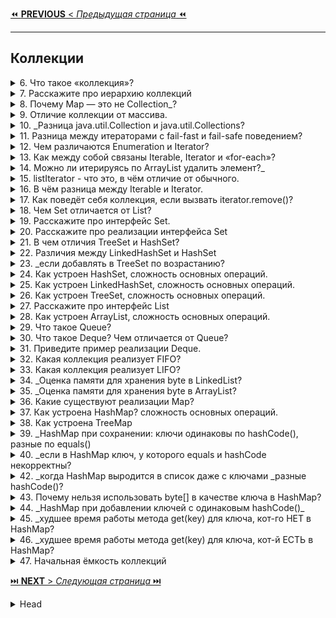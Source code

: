[⏪ **PREVIOUS** < _Предыдущая страница_ ⏪](/ITM/ITM02_Core2/1_Core2.md)

---
## Коллекции



<details>
        <summary>6. Что такое «коллекция»?</summary>

## Что такое «коллекция»?   

**Коллекция** —  это объект _(динамические структуры данных)_, который хранит набор элементов одного типа.   
✔ Позволяют хранить большое количество элементов.   
✔ Имеют гибкий размер (можно добавлять и удалять элементы).   
✔ Реализуют разные структуры данных (списки, множества, очереди).   

> Поддерживают **три** основные операции:
> * **Добавление** элементов в коллекцию.
> * **Удаление** элементов.
> * **Изменение** элементов.   

Коллекции обеспечивают эффективный доступ к данным, 
а также могут поддерживать различные принципы хранения 
и упорядочивания элементов.

```text
***** из методички *****
"Коллекция – это объект, который содержит 
набор объектов одного типа. 

Каждый из этих объектов в коллекции 
называется элементом. 

Коллекции - это хранилища или контейнеры, 
поддерживающие различные способы накопления 
и упорядочения объектов с целью обеспечения 
возможностей эффективного доступа к ним. 

Они представляют собой реализацию абстрактных 
структур данных, поддерживающих 

три основные операции:
добавление нового элемента в коллекцию;
удаление элемента из коллекции;
изменение элемента в коллекции.

Какие есть типы коллекций? Как они характеризуются?
- Set - неупорядоченное множество 
    уникальных (по equals) объектов. 
    Set откажется добавлять объект, 
    если такой объект в нем уже есть.
- List - упорядоченный список объектов 
    (в том числе одинаковых).
- Queue - очередь ждущих обработки объектов. 
    По запросу выдает один самый приоритетный объект. 
    Бывает очередь FIFO, бывает Priority.
- Map - множество объектов-пар вида ключ --> значение.
```
---
</details>



<details>
        <summary>7. Расскажите про иерархию коллекций</summary>

## Расскажите про иерархию коллекций

![Иерархия коллекций](/ITM/ITM02_Core2/imgs/2025-02-28_12-59-58.png)

🔹 **Какие есть типы коллекций?**
1. `Set` (**множество**)
> * Хранит **только уникальные элементы** (сравнение по `equals`).
> * Не гарантирует порядок (кроме `LinkedHashSet`, который сохраняет порядок добавления).
> 
2. `List` (**список**)
> * Хранит элементы **в упорядоченном виде** (_индексация поддерживается_).
> * Разрешает **дубликаты**.
> 
3. `Queue` (**очередь**)
> * Работает по принципу **FIFO** (_первым пришел – первым вышел_) или **по приоритету**.
> * Применяется для управления **потоками данных и обработки задач**.
> 
4. `Deque` (_Double-ended Queue_) — **двусторонняя очередь**. Появилась в Java 6
> * добавлять и удалять элементы  можно с обоих концов.
> * `ArrayDeque` — быстрая, но **не потокобезопасная**
> * `LinkedList` — медленнее, но поддерживает `null`
> 
5. `Set ` (**Множество, _только уникальные элементы_**)
> * `HashSet` (_Java 2_) — быстрая, **не гарантирует порядок**.
> * `LinkedHashSet` (_Java 4_) — сохраняет **порядок** добавления.
> * `TreeSet` (_Java 2_) — **отсортированное** множество (_реализует `SortedSet`_).
> > **Основные методы**:
> > * `add(e)`, `remove(o)`, `contains(o)`, `size()`, `isEmpty()`, `clear()` — основные операции.
> > * `iterator()`, `toArray()` — обход.
> > * `addAll(c)` — объединение.
> 
6. `SortedSet` (**интерфейс, расширяющий Set**) элементы хранятся в **отсортированном** порядке.
> * `TreeSet` — основан на `TreeMap`, сортирует по `Comparable` или _Comparator_
> > Основные методы:
> > * `first()`, `last()` — первый и последний элемент.
> > * `headSet(e)`, `tailSet(e)`, `subSet(e1, e2)` — подмножества. 
>
7. `NavigableSet ` (**расширение `SortedSet`**) добавляет навигацию.
> > Основные методы:
> > * `lower(e)`, `floor(e)`, `ceiling(e)`, `higher(e)` — поиск ближайших элементов.
> > * `pollFirst()`, `pollLast()` — удаление крайних элементов.
> > * `descendingSet()`, `descendingIterator()` — обратный порядок.

8. `Map` (**отображение**)
> * Хранит пары **ключ → значение**.
> * Ключи уникальны, а значения могут повторяться.
> * Не относится к Collection, но является частью Java Collections Framework.
> * [Дополнительно](https://vk.com/@devhut-chto-budet-esli-ne-pereopredelit-metody-equals-i-hashcode):
    > `HashMap`_: время поиска объекта в лучшем случае может быть **О(1)**,_
    > _в худшем (если все объекты имеют одинаковый хеш-код) **О(n)**_

9. `SortedMap` — (_упорядоченная **Map**_), сортируется **по ключам**.
> > Основные методы:
> > * `firstKey()`, `lastKey()` — первый и последний ключ.
> > * `headMap(k)`, `tailMap(k)`, `subMap(k1, k2)` — части карты.
> > * `comparator()` — используется ли свой компаратор.
> 

![Иерархия коллекций](/ITM/ITM02_Core2/imgs/2025-03-11_11-48-07.png)

```text
***** из методички *****
см. скрин выше.
```
---
</details>



<details>
        <summary>8. Почему Map — это не Collection_?</summary>

## Почему `Map` — это не `Collection`, в то время как `List` и `Set` являются `Collection`?

`Map` хранит пары "**ключ-значение**", а `Collection` — набор **отдельных** элементов.

**Основные отличия**:
> * У `Map` нет `iterator()`, так как можно итерироваться по **ключам**, **значениям** или **парам**.
> * В `Collection` элементы добавляются через `add()`, а в `Map` — через `put(key, value)`.
> * `Map` предоставляет `keySet()`, `values()`, `entrySet()`, но сам **не является** `Collection`.

Однако `Map` — часть **Java Collections Framework**.

```text
***** из методички *****
 Коллекция (List и Set) представляет собой 
 совокупность некоторых элементов 
(обычно экземпляров одного класса).

 Map -это совокупность пар "ключ"-"значение".
У map нет итерабл, не понятно по чему проводить итерацию
```
---
</details>



<details>
        <summary>9. Отличие коллекции от массива. </summary>

## Отличие коллекции от массива.

1. **Размер**: массив фиксирован, коллекции динамически расширяются.
2. **Изменяемость**: массив нельзя сделать неизменяемым, `final` защищает только ссылку. 
Коллекции могут быть **read-only**.
3. **Функциональность**: коллекции предлагают больше методов для работы с данными.
4. **Типы данных**: массивы поддерживают **примитивы и объекты**, 
коллекции — только **ссылочные типы** (_из-за параметризации_).

```text
***** из методички *****
1. Массивы имеют фиксированный размер при создании, коллекции динамически расширяются. 
2. У массивов нет защиты от изменений. final действует на ссылку, а не на массив. 
3. Коллекции могут разрешать чтение, но запрещать изменение содержимого. 
4. Коллекции имеют полное разнообразие методов. 
5. Коллекции работают только с элементами ссылочного типа, 
потому что они автоматически параметризированы.
"
```
---
</details>



<details>
        <summary>10. _Разница java.util.Collection и java.util.Collections?</summary>

## В чем разница между `java.util.Collection` и `java.util.Collections`?

* `Collection` — **корневой интерфейс** _Java Collections Framework_,   
определяющий базовые операции (`add()`, `remove()`, `contains()`, _итерацию и др._).


* `Collections` — утилитный класс со статическими методами для работы 
с коллекциями (_сортировка, синхронизация, создание неизменяемых коллекций и др._).

`Collection` — это **база** для всех коллекций, а   
`Collections` — **набор вспомогательных методов** для их обработки.

```text
***** из методички *****

Класс java.util.Collections содержит исключительно 
статические методы для работы с коллекциями. 
В них входят методы, реализующие полиморфные алгоритмы 
(такие алгоритмы, использование которых 
возможно с разными видами структур данных), 
"оболочки", возвращающие новую коллекцию с инкапсулированной 
указанной структурой данных и некоторые другие методы. 

java.util.Collection - это корневой 
интерфейс Java Collections Framework. 
Этот интерфейс в основном применяется там, 
где требуется высокий уровень абстракции, 
например, в классе java.util.Collections.
```
---
</details>



<details>
        <summary>11. Разница между итераторами с fail-fast и fail-safe поведением?</summary>

## Какая разница между итераторами с `fail-fast` и `fail-safe` поведением? (_С примерами_)

* **Fail-safe**: Итератор работает с **копией коллекции**, поэтому изменения 
  в оригинальной коллекции во время итерации **не приводят к исключениям**.   
  Такой итератор **не вызывает** исключений при модификации коллекции.   
**Пример**: `ConcurrentHashMap`, `CopyOnWriteArrayList`, `CopyOnWriteArrayList`.


* **Fail-fast**: Итератор **сразу** генерирует `ConcurrentModificationException`, если коллекция 
  изменяется во время итерации.   
  Такой итератор **быстрее**, но **не защищает** от изменений коллекции.   
**Пример**: `ArrayList`, `LinkedList`, `Vector`, `Hashtable`.

```text
***** из методички *****

 Итератор fail-safe не вызывает исключений 
 при изменении структуры коллекции, 
 потому что работает с её клоном.
   Пример fail-safe - CopyOnWriteArrayList 
   и итератор keySet коллекции ConcurrentHashMap.

 Итератор fail-fast генерирует исключение 
 ConcurrentModificationException, 
 если коллекция меняется во время итерации, 
 но работает быстрее.
   Пример fail-fast - Vector и Hashtable."
```
---
</details>



<details>
        <summary>12. Чем различаются Enumeration и Iterator?</summary>

##  Чем различаются `Enumeration` и `Iterator`?

**Iterator** был введен в **Java 2** для замены **Enumeration** и рекомендуется к использованию.

📌 **Главные отличия**:
1. 🔹 **Удаление элементов**:
* **Enumeration** ❌ не позволяет удалять элементы.
* **Iterator** ✅ предоставляет метод `remove()`.

2. 🔹 **Читаемость кода**:
* В Iterator изменены названия методов для удобства:
> * `hasNext()` вместо `hasMoreElements()`.
> * `next()` вместо `nextElement()`.

3. 🔹 **Современность**:
* **Enumeration** применяется в устаревших коллекциях (`Vector`, `Stack`).
* **Iterator** работает со **всеми** современными коллекциями.

🚀 **Вывод**: Всегда используйте Iterator, так как он более функциональный и удобный.

```text
***** из методички *****
Iterator имеет больше методов работы 
    с коллекциями 
  и был специально введен в java2, 
  вместо Enumeration(interface). 
  Рекоммендуется юзать Iterator.

Оба интерфейса предназначены для обхода 
    коллекции, но есть различия:
-с помощью Enumeration нельзя 
    добавлять/удалять элементы;
-в Iterator исправлены имена методов 
    для повышения читаемости кода 
    (Enumeration.hasMoreElements() 
    соответствует Iterator.hasNext(), 
    Enumeration.nextElement() 
    соответствует Iterator.next() и т.д);
-Enumeration присутствуют в устаревших 
    классах, таких как Vector/Stack, 
    тогда как Iterator есть 
    во всех современных коллекциях.
```
---
</details>



<details>
        <summary>13. Как между собой связаны Iterable, Iterator и «for-each»?</summary>

## Как между собой связаны `Iterable`, `Iterator` и «`for-each`»?

**Связь `Iterable`, `Iterator` и `for-each`**
* ✅ `Iterable` (_с  Java 5_) — **интерфейс**, который должны реализовать классы, 
чтобы их можно было перебирать в `for-each`. 
Он **требует** реализации ~~единственного~~ метода `iterator()`, возвращающего `Iterator`.
* ✅ `Iterator` (_с Java 2 в 1998г._) выполняет фактический 
обход коллекции (_методы: `hasNext()`, `next()`, `remove()`_).
* ✅ `for-each` (_с Java 5 в 2004г. ,`for (T item : collection)`_) 
**скрывает** работу итератора, делая код лаконичнее.


🔹 **Ограничение**: В `for-each` **нельзя удалять** элементы, так как итератор остается скрытым.   
🔹 **Расширяемость**: Любой класс, реализующий `Iterable`, **можно** использовать в `for-each`.

```text
***** из методички *****
- Классы, реализующие интерфейс Iterable, 
могут применяться в конструкции forEach, которая использует Iterator.

- При работе с forEach нельзя одновременно «идти по коллекции циклом» 
и удалять из неё элементы. Это всё из-за устройства итератора.

- В цикле forEach использование итератора скрыто полностью. (позволяет сделать код лаконичнее)

- Цикл forEach можно использовать для любых объектов, которые поддерживают итератор. 

Т.е. ты можешь написать свой класс, добавить ему метод iterator() 
и сможешь использовать его объекты в правой части конструкции forEach.
```
---
</details>



<details>
        <summary>14. Можно ли итерируясь по ArrayList удалить элемент?_</summary>

## Можно ли итерируясь по `ArrayList` удалить элемент? Какое вылетит исключение?

🔹 **Да**, но только через `Iterator.remove()`.

Если удалять элемент напрямую (`list.remove(i)`) во время итерации в `for-each` или `for`, 
произойдет `ConcurrentModificationException`, так как `ArrayList` — `fail-fast` 
и **отслеживает** изменения структуры коллекции.

```text
***** из методички *****
Только через Iterator.remove(), 
иначе будет ConcurrentModificationException
сразу после удаления.
```
---
</details>



<details>
        <summary>15. listIterator - что это, в чём отличие от обычного.</summary>

## `listIterator` - что это, в чём отличие от обычного?

`ListIterator` — это **расширенная** версия `Iterator`, предназначенная **только** для `List`.

* **Направление**:
> * `Iterator` двигается только **вперед** (`next()`).
> * `ListIterator` — в **обоих** направлениях (`next()` и `previous()`).

* **Позиционирование**:   
> `ListIterator` указывает **между** элементами (`nextIndex()`, `previousIndex()`),   
> а **не на конкретный** элемент `Iterator`.


* **Изменение списка**:
> * `Iterator` поддерживает **только** `remove()`.
> * `ListIterator` позволяет **добавлять** (`add()`), **удалять** (`remove()`) 
> и **заменять** (`set()`) элементы.

```text
***** из методички *****
"- ListIterator расширяет интерфейс Iterator
- ListIterator может быть использован только для перебора элементов коллекции List;
- Iterator позволяет перебирать элементы только в одном направлении, при помощи метода next(). 
Тогда как ListIterator позволяет перебирать список в обоих направлениях, 
при помощи методов next() и previous();
- ListIterator не указывает на конкретный элемент: его текущая позиция 
располагается между элементами, которые возвращают методы previous() и next().
- При помощи ListIterator можно модифицировать список, добавляя/удаляя элементы 
с помощью методов add() и remove(). Iterator не поддерживает данного функционала. 
```
---
</details>



<details>
        <summary>16. В чём разница между Iterable и Iterator. </summary>

## В чём разница между `Iterable` и `Iterator`?

🔹 `Iterable<T>`— **интерфейс**, представляющий коллекцию, по которой можно итерироваться (`for-each`).    
Содержит **единственный** метод `iterator()`, возвращающий `Iterator<T>`.


🔹 `Iterator<T>` — **объект**, предоставляющий методы для **последовательного 
обхода** элементов (`hasNext()`, `next()`, `remove()`).


📌 `Iterable` — это **контейнер**, а `Iterator` — **механизм** перебора внутри него.

```text
***** из методички *****
Iterable - Он не имеет никакого состояния 
итерации, такого как текущий элемент". 
Проходит все. Вместо этого, 
он имеет один метод, который производит 
Iterator. forEach ()

Iterator - это интерфейс с состоянием 
итерации. Это позволяет проверить, 
если он имеет больше элементов с помощью hasNext() 
и перейти к следующему элементу с помощью next().

Iterable должен быть в состоянии произвести 
любое количество действующих Iterators.

Интерфейс Iterable содержит 
только один абстрактный метод.
```
---
</details>



<details>
        <summary>17. Как поведёт себя коллекция, если вызвать iterator.remove()?</summary>

## Как поведёт себя коллекция, если вызвать `iterator.remove()`?

🔹 **Если** перед `iterator.remove()` был вызван `iterator.next()`, элемент **будет удалён**.   
🔹 В противном случае выбросится `IllegalStateException`.

Удаление через `remove()` безопасно, тогда как удаление элемента коллекции 
иными способами во время итерации может привести к `ConcurrentModificationException`.

```text
***** из методички *****
Если вызову iterator.remove() предшествовал вызов iterator.next(),
 то iterator.remove() удалит элемент коллекции, на который указывает итератор, 
 в противном случае будет выброшено IllegalStateException().
 
Попытка удаления элемента при итерации с помощью цикла приведет к исключению.
```
---
</details>



<details>
        <summary>18. Чем Set отличается от List?</summary>

## Чем Set отличается от List?

1. `List` допускает **дубликаты**, `Set` хранит только **уникальные** элементы.
2. `List` сохраняет **порядок** добавления, `Set` **не гарантирует** порядок 
(_кроме LinkedHashSet и TreeSet_).
3. `Set` быстрее при поиске (_`HashSet` имеет `O(1)`_), тогда как `List` 
требует обхода (`O(n)` _в худшем случае_).
4. `TreeSet` и `SortedSet` обеспечивают **сортировку** элементов, в отличие от обычных `Set`.

```text
***** из методички *****
1) List позволяет дублировать элементы.
 Set содержит только уникальные элементы.
2) List - упорядоченная последовательность 
 элементов (LinkedList, ArrayList, Vector), тогда как 
3) Set — это отдельный список неупорядоченных
 элементов (HashSet, LinkedHashSet, TreeSet).
 
Хотя Set предоставляет другую альтернативу SortedSet, 
которая может хранить элементы Set в определенном 
порядке сортировки, определенные методами 
Comparable и Comparator для объектов, 
хранящихся в Set.
```
---
</details>



<details>
        <summary>19. Расскажите про интерфейс Set.</summary>

## Расскажите про _интерфейс_ `Set`

`Set` расширяет `Collection`, но не добавляет новых методов, а лишь изменяет их поведение.

**Основные характеристики:**

* Хранит только уникальные элементы (_определяется через `equals()` и `hashCode()`_).
* Не гарантирует порядок элементов (_кроме `LinkedHashSet` и `TreeSet`_).
* `add()` возвращает `true`, если элемент **добавлен**, и `false`, если он **уже был** в `Set`.
* Допускается не более одной `null`-ссылки (_в `HashSet` и `LinkedHashSet`, но не в `TreeSet`_).

```text
***** из методички *****
Интерфейс Set расширяет интерфейс Collection. 

Set не добавляет новых методов, 
только вносит изменения унаследованные.

Set - неупорядоченный набор неповторяющихся элементов
В частности, метод add() добавляет элемент в коллекцию 
и возвращает true, если не было такого элемента.

Разрешено наличие только одной ссылки типа null.
```
---
</details>



<details>
        <summary>20. Расскажите про реализации интерфейса Set</summary>

## Расскажите про реализации _интерфейса_ `Set`

**Основные реализации `Set`:**

* 🔹 `HashSet` – неупорядоченное хранение, основано на `HashMap`, 
быстрая _вставка/ поиск/ удаление_ (`O(1)` _в среднем_).


* 🔹 `TreeSet` – реализует `SortedSet`, хранит элементы в **отсортированном** (`NavigableSet`) порядке 
(_по `Comparable` или `Comparator`_), основан на `TreeMap`/ **красно-черном дереве** (`O(log n)` _на операции_).


* 🔹 `LinkedHashSet` – сохраняет **порядок вставки**, благодаря связанному списку 
внутри хэш-таблицы. По скорости **уступает** `HashSet`.


* 🔹 `EnumSet` – **оптимизирован** для `enum`, работает **быстрее остальных**.

```text
***** из методички *****
В HashSet порядок добавления элементов будет непредсказуемым - 
используется хэширование для ускорения выборки.

В TreeSet объекты хранятся отсортированными по возрастанию 
из-за применения к/ч дерева.

LinkedHashSet хранит элементы в порядке добавления.
```
---
</details>




<details>
        <summary>21. В чем отличия TreeSet и HashSet?</summary>

## В чем отличия `TreeSet` и `HashSet`?

* **Производительность**: `HashSet` **быстрее** (_`O(1)` ~~в среднем~~), 
`TreeSet` медленнее (`O(log n)` ~~в среднем~~_).
* **Порядок хранения**: `HashSet` **не сохраняет** порядок элементов, 
`TreeSet` хранит их в **отсортированном** порядке.
* **Структура**: `HashSet` основан на **хэш-таблице**, `TreeSet` – на **красно-черном дереве**.
* **Дополнительные возможности**: `TreeSet` реализует `NavigableSet`, 
поддерживает операции работы с диапазонами (_`headSet()`, `tailSet()` и т. д._).

📌 `TreeSet` – если нужна **сортировка**, `HashSet` – если важна **скорость**.

```text
***** из методички *****
HashSet быстрее, чем TreeSet .
В HashSet элементы в случайном порядке, 
 в TreeSet в отсортированном.
 
HashSet обеспечивает постоянную производительность - О(1) - 
для большинства операций, таких как add () , remove () и contains () , 
по сравнению с временем log(n), предлагаемым TreeSet.
```
---
</details>



<details>
        <summary>22. Различия между LinkedHashSet и HashSet</summary>

## Чем `LinkedHashSet` отличается от `HashSet`?

* **Порядок хранения**: `LinkedHashSet` сохраняет **порядок** вставки, `HashSet` — **нет**.
* **Структура**: `LinkedHashSet` основан на `LinkedHashMap` 
  _(связный список + HashMap)_, а `HashSet` — только  `HashMap`.
* **Производительность**: `LinkedHashSet` немного **медленнее** из-за дополнительной структуры связного списка.
* **Использование памяти**: `LinkedHashSet` требует **больше памяти** из-за хранения связей между элементами.

📌 `LinkedHashSet` – если важен **порядок**, `HashSet` – если нужна **максимальная скорость**.

```text
***** из методички *****
Основное различие в том, что LinkedHashSet 
сохраняет порядок вставки элементов,  а HashSet - нет. 
В основе LinkedHashSet лежит LinkedHashMap вместо HashMap. 
Благодаря этому порядок элементов при обходе коллекции 
является идентичным порядку добавления элементов
```
---
</details>



<details>
        <summary>23. _если добавлять в TreeSet по возрастанию?</summary>

## Что будет, если добавлять элементы в `TreeSet` по возрастанию?

При добавлении элементов в `TreeSet` по **возрастанию** производительность **останется** `O(log n)` 
на каждую _вставку_, но балансировка дерева (_основанного на `TreeMap`_) будет **минимальной**.   
Это делает операции **чуть быстрее**, чем при хаотичном порядке вставки.

📌 Это **оптимальный** случай для `TreeSet`, так как меньше перестроений дерева.

Структура при этом не **изменится**, так как `TreeSet` всегда поддерживает сортировку 
с помощью **красно-черного дерева**.

Элементы будут автоматически **упорядочены**, независимо от порядка вставки.

```text
***** из методички *****
TreeSet все равно в каком порядке вы добавляете в него элементы, 
так как в основе TreeSet лежит красно-черное дерево, 
которое умеет само себя балансировать и хранить элементы по возрастанию. 
```
---
</details>



<details>
        <summary>24. Как устроен HashSet, сложность основных операций.</summary>

## Как устроен `HashSet`, сложность основных операций?

`HashSet` основан на `HashMap`, где добавляемые элементы выступают в роли **ключей**, 
а в качестве **значений** используется фиктивный объект (`private static final Object PRESENT`) / _заглушка_.   
> Использование **объекта-заглушки** вместо `null` позволяет:
> * **Избежать** `NullPointerException` – работа с `null` требует дополнительных проверок.
> * **Гарантировать корректную логику** – заглушка может содержать предсказуемое поведение.
> * **Оптимизировать производительность** – частые проверки на `null` замедляют код.
> * **Обеспечить потокобезопасность** – `null` может привести к `ConcurrentModificationException`.
> * **Упростить отладку** – объект-заглушка дает **больше информации**, чем `null`.   
> 
> Пример: `Collections.emptyList()` вместо `null` для возвращаемого списка.

> С `Java 8` при достижении **порога коллизий** (`TREEIFY_THRESHOLD = 8`) _связные списки_
> заменяются на _сбалансированные деревья_ _(`TreeNode`, аналогичные `TreeMap`)_,
> что снижает сложность поиска до `O(log n)` в худшем случае.   
> (Обратное преобразование _в связные списки_ произойдет при `TREEIFY_THRESHOLD =< 6`).       
> Дерево создается **только если общее число бакетов (capacity) ≥ 64**.   
> Если _бакетов_ меньше, сначала просто увеличивается размер `HashMap`

**Сложность основных операций:**
* **Добавление** (_add_) – `O(1)` в среднем, `O(n)` в **худшем** случае (`при коллизиях`).
* **Удаление** (_remove_) – `O(1)` в среднем.
* **Поиск** (_contains_) – `O(1)` в среднем.
* `iterator()` – `O(h/n)` на элемент, где `h` — размер таблицы, `n` — количество элементов.

📌 Работает **быстрее**, чем `TreeSet`, но **без** упорядоченности элементов.

![HashSet - Временя сложность основных операций](/ITM/ITM02_Core2/imgs/2025-02-28_20-37-57.png)

```text
***** из методички *****
Все классы, реализующие интерфейс Set, внутренне поддерживаются реализациями Map. 
HashSet хранит элементы с помощью HashMap. 
Значение, которые мы передаем в HashSet, является ключом к объекту HashMap, 
а в качестве значения используется Object.
```
---
</details>



<details>
        <summary>25. Как устроен LinkedHashSet, сложность основных операций.</summary>

## Как устроен `LinkedHashSet`? Сложность основных операций.

`LinkedHashSet` — это реализация `Set`, основанная на `LinkedHashMap`.
* Использует `HashMap` для хранения элементов (как `HashSet`).
* Дополнительно поддерживает **двусвязный список** для сохранения порядка вставки.

**Сложность основных операций:** (_`n` — количество элементов_)
* **Добавление** (_add_) – `O(1)` в среднем _(если **нет коллизий**, иначе `O(log n)` при деревьях)_.
* **Удаление** (_remove_) – `O(1)` в среднем _(`O(log n)` при деревьях)_.
* **Поиск** (_contains_) – `O(1)` в среднем _(`O(log n)` при деревьях)_.
* **Итерация** (_iterator_) – `O(n)` _(в порядке вставки)_

**Преимущество** `LinkedHashSet` перед `HashSet` – **сохранение порядка** добавления элементов при итерации.

![LinkedHashSet - Временя сложность основных операций](/ITM/ITM02_Core2/imgs/2025-02-28_20-43-53.png)

```text
***** из методички *****
В его основе лежит LinkedHashMap. 
Благодаря этому порядок элементов при обходе коллекции 
является идентичным порядку добавления элементов
```
---
</details>



<details>
        <summary>26. Как устроен TreeSet, сложность основных операций.</summary>

## Как устроен `TreeSet`? Сложность основных операций.

🔹 `TreeSet` (основан на `NavigableMap<E,Object>`) и внутри использует `TreeMap`, и представляет собой
**самобалансирующееся красно-черное дерево**, где ключами выступают сами элементы множества.

🔹 **Сложность основных операций** (_`n` — количество элементов_):
* **Добавление** (_add_) – `O(log n)`
* **Удаление** (_remove_) – `O(log n)`
* **Поиск** (_contains_) – `O(log n)`
* **Итерация** (_iterator_) – `O(n)` (в отсортированном порядке)

🔹 **Особенности**:   
✔ Элементы хранятся **в отсортированном порядке** (по `Comparable` или `Comparator`).   
✔ Поддерживает **навигационные методы** (`higher()`, `lower()`, `ceiling()`, `floor()`).   
✔ Более **медленный**, чем HashSet, но **гарантирует порядок**.   

![TreeSet - Временя сложность основных операций](/ITM/ITM02_Core2/imgs/2025-02-28_20-48-36.png)

```text
***** из методички *****
Время для базовых операций - Логарифмическое время.

Гарантирует порядок элементов - в основе лежит красно-черное дерево, 
которое умеет само себя балансировать.

Не предоставляет каких-либо параметров для настройки производительности

Предоставляет дополнительные методы 
для упорядоченного списка: first(), last(), headSet(), tailSet()"
```
---
</details>



<details>
        <summary>27. Расскажите про интерфейс List</summary>

## Расскажите про интерфейс `List`

`List` — это **упорядоченная коллекция**, которая хранит элементы 
**в порядке их добавления** и допускает дубликаты.

🔹 **Основные особенности**:   
* Позволяет обращаться к элементам **по индексу** (`get(int index)`).
* Поддерживает вставку и удаление элементов **в середине списка** 
(`add(int index, E element)`, `remove(int index)`).
* Содержит методы **поиска** элементов (`indexOf(E e)`, `lastIndexOf(E e)`).
* Может итерироваться **в обе стороны** с помощью `ListIterator`.

🔹 **Основные реализации**:
* `ArrayList` – быстрая индексация (O(1)), но медленные вставка/удаление (O(n)).
* `LinkedList` – быстрое добавление/удаление (`O(1)`), 
но **медленный доступ по индексу** `(O(n))`.
* `Vector` – как `ArrayList`, но синхронизированный (_устаревший_).

```text
***** из методички *****
Контейнер List хранит элементы в порядке добавления. 
Интерфейс List дополняет Collection несколькими методами, 
обеспечивающими вставку и удаление элементов в середине списка.
```
---
</details>



<details>
        <summary>28. Как устроен ArrayList, сложность основных операций.</summary>

## Как устроен `ArrayList`? Сложность основных операций.

🔹 **Устройство** `ArrayList`   
`ArrayList` основан на **динамическом массиве**, 
который **автоматически расширяется** при нехватке места (_базово в **1,5 раза**_).
При создании в конструкторе можно прописать **инициализационный размер** массива, 
иначе он будет `initialCapacity = 10` (При добавлении первого элемента).

🔹 **Механизм работы**:   
* При добавлении нового элемента **без выхода за границы массива** — операция `O(1)`.
* Если массив переполняется, **создается новый массив** увеличенного размера 
(_обычно в **1.5 раза** больше_), и все элементы **копируются** в него — 
это **дорогостоящая операция** (`O(n)`).
* **Удаление** и **вставка в середину списка** требует сдвига элементов → `O(n)`.
* **Поиск по индексу** (`get(int index)`) выполняется за `O(1)`, 
так как массив предоставляет **прямой доступ** к элементам.

🔹 **Особенности**:   
* **Нет автоматического сжатия** массива при удалении элементов. Можно вручную вызвать `trimToSize()`.
* **Не потокобезопасен** (_если нужна потокобезопасность, лучше использовать `CopyOnWriteArrayList`_).

| Операция | Средняя сложность | Худший случай |
|----------|------------------|--------------|
| Доступ по индексу (`get(int index)`) | O(1) | O(1) |
| Установка элемента (`set(int index, E element)`) | O(1) | O(1) |
| Добавление в конец (`add(E element)`) | O(1) амортизированное | O(n) (при расширении) |
| Добавление по индексу (`add(int index, E element)`) | O(n) | O(n) |
| Удаление по индексу (`remove(int index)`) | O(n) | O(n) |
| Поиск (`contains(Object o)`) | O(n) | O(n) |
| Очистка (`clear()`) | O(n) | O(n) |

💡 **Детали**:
- **Добавление в конец (`add(E element)`)** в среднем `O(1)`, но если требуется расширение массива, 
то копирование всех элементов в новый массив даёт `O(n)`.
- **Удаление и вставка по индексу** требуют сдвига элементов, что делает их `O(n)`.
- **Поиск элемента (`contains(Object o)`)** требует линейного перебора, так как `ArrayList` не отсортирован.

🚀 **Когда использовать** `ArrayList`?
- Когда важен **быстрый доступ по индексу** (`O(1)`).   
- Если **добавление** элементов происходит **в конец** списка.   
- Если операции **вставки/удаления редки** (_иначе лучше использовать_ `LinkedList`).

![ArrayList - Временя сложность основных операций](/ITM/ITM02_Core2/imgs/2025-02-28_20-59-02.png)

```text
***** из методички *****
ArrayList реализован внутри в виде обычного массива. 
Поэтому при вставке элемента в середину, приходится 
сначала сдвигать на один все элементы после него, 
а уже затем в освободившееся место вставлять новый элемент.

Механизм автоматического «расширения» массива существует, 
а вот автоматического «сжатия» нет, 
можно только явно выполнить «сжатие» командой trimToSize()"
```
---
</details>



<details>
        <summary>29. Что такое Queue?</summary>

## Что такое `Queue`?

🔹 `Queue` — это интерфейс в _Java_, представляющий **очередь** (`FIFO — First In, First Out`).   
Очередь работает по принципу: `первый вошел — первый вышел`, 
т.е. элементы добавляются **в конец** и **удаляются из начала**.

🔹 **Основные характеристики**:   
* Обычно работает по принципу `FIFO` (_первый пришел — первый ушел_).
* Некоторые реализации поддерживают другие стратегии 
(_например, `PriorityQueue` сортирует элементы **по приоритету**_).
* В отличие от `List`, `Queue` предназначен **для обработки** 
элементов, а не просто для хранения.

---

🔹 **Основные операции/ методы `Queue`**

| Операция                        | Метод           | Описание |
|----------------------------------|-----------------|----------|
| Добавление                       | `offer(E e)`    | Добавляет элемент (возвращает `true` или `false`, если очередь ограничена). |
| Добавление (с исключением)       | `add(E e)`      | Добавляет элемент (выбрасывает `IllegalStateException`, если очередь переполнена). |
| Удаление                         | `poll()`        | Удаляет и возвращает первый элемент (или `null`, если очередь пуста). |
| Удаление (с исключением)        | `remove()`      | Удаляет и возвращает первый элемент (выбрасывает `NoSuchElementException`, если очередь пуста). |
| Просмотр первого элемента       | `peek()`        | Возвращает первый элемент, но не удаляет (или `null`, если очередь пуста). |
| Просмотр (с исключением)        | `element()`     | Возвращает первый элемент, но не удаляет (выбрасывает `NoSuchElementException`, если пусто). |

---

**Основные реализации `Queue`**
1. `LinkedList` (_реализует_ `Queue` / **двусвязный список**)
   * Основан на **двусвязном списке**.
   * Подходит, если важны **вставка и удаление в начале/конце** (`O(1)`).
   * Может работать и как `Queue`, и как `Deque` (двусторонняя очередь).
   

2. `ArrayDeque` (_лучше, чем_ `LinkedList` / **массив**)
   * Основан на **динамическом массиве**.
   * Быстрее `LinkedList`, так как нет затрат на указатели.
   * `O(1)` на добавление и удаление в **начало/конец**.
   * Используется в качестве `Deque` (_двусторонней очереди_).
    

3. `PriorityQueue` (_очередь с приоритетом_ / **Двоичная куча (_на основе массива_)**)
    * Основана на **двоичной куче**.
   * Элементы хранятся **не по порядку добавления**, а по **приоритету**.
   * `O(log n)` на добавление и удаление.
   * Не поддерживает `null`.

💡 **Лучшая реализация** для большинства случаев — `ArrayDeque`, 
так как он быстрее `LinkedList` из-за отсутствия указателей и работает в `O(1)`.


---
🔹 **Отличие от `Deque`**:
* `Queue` работает только с одного конца (`FIFO`).
* `Deque` позволяет добавлять и удалять элементы **с обоих концов** 
(_работает и как **очередь**, и как **стек**_).

---
🔹 **Когда использовать `Queue`**?   
* Когда нужно обрабатывать элементы в порядке добавления (FIFO).   
* Для реализации буферов, задач, обработчиков событий.   
* Когда важна эффективность O(1) при удалении и добавлении в начало/конец (ArrayDeque быстрее LinkedList).   

💡  **Если нужен стек (LIFO) → лучше использовать `Deque`.**

---
```text
***** из методички *****
Queue - коллекция, предназначенная для хранения 
элементов в порядке, нужном для их обработки. 
Очереди обычно, но не обязательно, упорядочивают элементы в FIFO (first-in-first-out) порядке.
```
---
</details>



<details>
        <summary>30. Что такое Deque? Чем отличается от Queue?</summary>

## Что такое `Deque`? Чем отличается от `Queue`?

`Deque` (_Double-Ended Queue_) — это интерфейс, представляющий **двустороннюю очередь**, 
которая расширяет интерфейс `Queue`.   
В отличие от обычной очереди, `Deque` 
позволяет добавлять и удалять элементы **как с начала, так и с конца** коллекции.

| Функция             | Queue (обычная очередь)       | Deque (двусторонняя очередь)    |
|---------------------|-----------------------------|---------------------------------|
| **Добавление в начало** | ❌ Queue этого не позволяет | ✅ Deque позволяет (`addFirst()`, `offerFirst()`) |
| **Добавление в конец**  | ✅ `add()`, `offer()`       | ✅ `addLast()`, `offerLast()`   |
| **Удаление с начала**   | ✅ `poll()`, `remove()`     | ✅ `pollFirst()`, `removeFirst()` |
| **Удаление с конца**    | ❌ Queue этого не позволяет | ✅ `pollLast()`, `removeLast()` |
| **Режим работы**        | Только FIFO                | FIFO и LIFO (как стек)         |

🔹 **Особенности** `Deque`:

* Двусторонняя очередь: можно работать как с передней (головой), так и с задней (хвостом) частью очереди.


* Методы для работы с обоими концами:
> * `addFirst(E e)` — добавляет элемент **в начало**.
> * `addLast(E e)` — добавляет элемент **в конец**.
> * `removeFirst()` — удаляет элемент **с начала**.
> * `removeLast()` — удаляет элемент **с конца**.
> * `getFirst()` — возвращает **первый** элемент (_не удаляя_).
> * `getLast()` — возвращает **последний** элемент (_не удаляя_).

🔹 **Отличия от** `Queue`:   
* В отличие от `Queue`, который обычно работает по принципу **FIFO** (_первый пришел — первый ушел_), 
`Deque` может работать как **FIFO** (_для реализации очереди_) или как **LIFO** (_для реализации стека_).   
* `Queue` ограничен операциями **на одном конце** (_обычно на конце с хвоста_), 
  тогда как `Deque` позволяет манипулировать элементами **с обеих сторон** коллекции.

🔹 **Пример использования** `Deque`:   
* Можно использовать как очередь (FIFO) или как стек (LIFO). Например, 
для реализации двусторонней очереди для обработки элементов с разными приоритетами.

🔹 **Рекомендации**:
* Вместо устаревшего `Stack` рекомендуется использовать `Deque`, так как его методы 
более гибкие и удобные для работы как с концами коллекции.

🔹 **Реализации**:   
* `ArrayDeque` — реализация, основанная **на массиве**, наиболее эффективна 
для использования в качестве **двусторонней очереди**.    
* `LinkedList` — также реализует интерфейс `Deque` и предоставляет поддержку двусторонней очереди 
с использованием **двусвязного списка**.

🔹 **Когда использовать `Deque`**?
* Когда нужно работать и как с очередью (`FIFO`), и как со стеком (`LIFO`).   
* Если требуется удаление и добавление с обоих концов.   
* Если нужен быстрый доступ к первому и последнему элементу.   

💡 **Лучший выбор**: `ArrayDeque`, так как он **быстрее** `LinkedList` и `Stack`.

```text
***** из методички *****
Deque - двухстороняя очередь, расширяет queue. 
Он отличается от Queue тем, что можно добавлять 
и удалять элементы как в хвосте так и в голове. 
Количество методов удваивается. 
Пример:
 addFirst(E e);
 addLast(E e);
 
Помимо этого реализации интерфейса Deque 
могут строится по принципу FIFO, либо LIFO.

Реализации и Deque, и Queue обычно не переопределяют 
методы equals() и hashCode(), 
а используются методы класса Object, 
основанные на сравнении ссылок.

Рекомендуется использовать вместо устравшего Stack.
```
---
</details>



<details>
        <summary>31. Приведите пример реализации Deque.</summary>

## Приведите пример реализации `Deque`.

**Примеры реализации `Deque` в Java**    
`Deque` (_**двусторонняя** очередь_) может быть реализована через `LinkedList`, 
`ArrayDeque` и `Stack` (_но `Stack` устарел, лучше использовать `Deque`_).

1. `LinkedList` как `Deque`   
```java
     Deque<Integer> deque = new LinkedList<>();
     deque.addFirst(1);
     deque.addLast(2);
     System.out.println(deque.removeFirst()); // 1
```
   
2. `ArrayDeque` – **эффективный вариант**   
```java
     Deque<Integer> deque = new ArrayDeque<>();
     deque.offerFirst(10);
     deque.offerLast(20);
     System.out.println(deque.pollLast()); // 20
```

3. **`Stack` через `Deque` (_современный подход вместо_ `Stack`)**   
```java
 Deque<Integer> stack = new ArrayDeque<>();
 stack.push(5);
 stack.push(10);
 System.out.println(stack.pop()); // 10
```

💡 **Лучший выбор** – `ArrayDeque`, так как он **быстрее**. чем `LinkedList` 
и более **предпочтителен** для работы со стеком и очередью.

```text
***** из методички *****
Linked list, Stack, ArrayDeque
```
---
</details>



<details>
        <summary>32. Какая коллекция реализует FIFO?</summary>

## Какая коллекция реализует `FIFO`?

Для реализации `FIFO` (`First-In, First-Out`) используется `Queue`.

Основные реализации Queue:

1. `LinkedList` – **двусвязный список**, поддерживает `Queue`.
```java
    Queue<Integer> queue = new LinkedList<>();
    queue.offer(1);
    queue.offer(2);
    System.out.println(queue.poll()); // 1 (FIFO)

    ArrayDeque – эффективная очередь без блокировок.
```

2. `ArrayDeque` – эффективная очередь **без блокировок**.
```java
    Queue<Integer> queue = new ArrayDeque<>();
    queue.offer(10);
    queue.offer(20);
    System.out.println(queue.poll()); // 10 (FIFO)

    PriorityQueue – не гарантирует строгий FIFO, упорядочивает элементы по приоритету.
```

3. `PriorityQueue` – не гарантирует строгий **FIFO**, упорядочивает элементы по приоритету.
```java
    Queue<Integer> queue = new PriorityQueue<>();
    queue.offer(3);
    queue.offer(1);
    queue.offer(2);
    System.out.println(queue.poll()); // 1 (по приоритету, не FIFO)
```

**Лучшая реализация для FIFO?**   
✅ `ArrayDeque` – самый **быстрый** и без лишней памяти на ссылки (_в отличие от `LinkedList`_).

```text
***** из методички *****
Queue
```
---
</details>



<details>
        <summary>33. Какая коллекция реализует  LIFO?</summary>

## Какая коллекция реализует `LIFO`? 

Для реализации **LIFO** (_**Last-In, First-Out**_) используется `Stack`, 
но в современном коде **предпочтительнее** `Deque`.

**Основные реализации LIFO:**
1. `ArrayDeque` (_**рекомендуется** вместо `Stack`_)
```java
     Deque<Integer> stack = new ArrayDeque<>();
     stack.push(1);
     stack.push(2);
     System.out.println(stack.pop()); // 2 (LIFO)
```
**Почему** `ArrayDeque`?   
✅ Быстрее `Stack` (_нет синхронизации_).   
✅ Использует **массив**, без лишней памяти на ссылки (_как в `LinkedList`_).   

2. `Stack` (_устарел, но все еще используется_)   
```java
     Stack<Integer> stack = new Stack<>();
     stack.push(10);
     stack.push(20);
     System.out.println(stack.pop()); // 20 (LIFO)
```
❌ `Stack` – это **устаревший** наследник `Vector`, синхронизирован, но **менее** эффективен.   

3. `Vector` (_не используется для **LIFO**, но `Stack` его наследует_)   
   `Vector` – это **устаревший** динамический массив с синхронизацией, но сам не является **LIFO**.   

**Вывод**:   
✅ Лучший выбор – `ArrayDeque` (быстро, без синхронизации).   
❌ `Stack` – устарел, но еще встречается.

```text
***** из методички *****
Vector, ArrayDeque
```
---
</details>



<details>
        <summary>34. _Оценка памяти для хранения byte в LinkedList?</summary>

## Оцените количество памяти на хранение одного примитива типа `byte` в `LinkedList`?

**Оценка памяти для хранения `byte` в `LinkedList`**   

🔹 В `LinkedList` каждый элемент (`Node`) хранит:   
* **Данные** (`byte`) → 1 байт, но упаковывается (_padding_).
* **Ссылки на соседние узлы** (_`prev` и `next`_) → по **4 байта** (_x32_) или **8 байт** (_x64_).
* **Объект** `Node` → служебная информация JVM (_~8 байт_).

🔹 **Подсчет для x32 JVM:**
* `byte` (_упаковка_) → **8 байт**.
* **Две ссылки** (`prev`, `next`) → 2 × 4 = **8 байт**.
* **Объект** `Node` (_служебные данные_) → **8 байт**.
* **Выравнивание** до 8 байт → суммируем 8 + 8 + 8 = **24 байта**, выравниваем до **32 байт**.

🔹 **Подсчет для x64 JVM:**
* **Ссылки** `prev`, `next` → 2 × 8 = **16 байт**.
* **Объект** `Node` → **8 байт**.
* **Padding** для `byte` → **8 байт**.
* **Общий размер** (_выравнивание_) → **48 байт**.

🔹 **Вывод:**
* **x32 JVM** → 32 байта на один `byte` в `LinkedList`.
* **x64 JVM** → 48 байт на один `byte` в `LinkedList`.

💡 **Итог**: `LinkedList` неэффективен для хранения примитивов, 
лучше использовать `ArrayList` или `byte[]`.

```text
***** из методички *****
Каждый элемент LinkedList хранит ссылку на предыдущий элемент, 
следующий элемент и ссылку на данные. 
Для x32 систем каждая ссылка занимает 32 бита (4 байта). 
Сам объект типа Node занимает приблизительно 8 байт. 
Размер каждого объекта в Java кратен 8, соответственно получаем 24 байта. 

Примитив типа byte занимает 1 байт памяти, но в списке примитивы упаковываются, 
соответственно получаем еще 8 байт. 
Таким образом, в x32 JVM около 32 байтов выделяется для хранения 
одного значения типа byte в LinkedList.

Для 64-битной JVM каждая ссылка занимает 64 бита (8 байт). 
Вычисления аналогичны. (32 ответ)

Посчитать на других переменных!
```
---
</details>



<details>
        <summary>35. _Оценка памяти для хранения byte в ArrayList?</summary>

## Оцените количество памяти на хранение одного примитива типа `byte` в `ArrayList`?

🔹 **Оценка памяти для хранения `byte` в `ArrayList`**

**Структура** `ArrayList`   
* Основан на массиве (_`byte[]` при использовании `ArrayList<Byte>`_).
* Примитивы (`byte`) хранятся **без упаковки**, поэтому занимают **1 байт** на элемент.

🔹 **Подсчет памяти:**
1. byte занимает 1 байт.
2. Массив требует выравнивания (JVM выделяет память кратно 8).
3. Дополнительные расходы на ArrayList (служебные поля):
> * size (количество элементов) → 4 байта.
> * capacity (реальный размер массива) → зависит от загрузки.

🔹 **Пример оценки:**
* `new ArrayList<Byte>(1000)` → массив на 1000 элементов.
* 1000 * 1 байт = **1000 байт** (_чистые данные_).
* Небольшие накладные расходы на **служебные** данные (`size`, `capacity`).

🔹 **Вывод:**
* На 1 элемент типа `byte` в `ArrayList` тратится ровно **1 байт** (_без учета накладных расходов_).
* Намного **эффективнее**, чем `LinkedList` (_**32** или **48** байт на `byte`_).
* **Еще эффективнее** использовать `byte[]` (_меньше накладных расходов, **нет обертки** `Byte`_).

```text
***** из методички *****
ArrayList основан на массиве. 
Каждый элемент массива хранит примитивный тип данных - byte, размер которого 1 байт.
```
---
</details>



<details>
        <summary>36. Какие существуют реализации Map?</summary>

## Какие существуют реализации `Map`?

![Основные реализации Map в Java](/ITM/ITM02_Core2/imgs/2025-03-01_00-08-57.png)

**Когда какую `Map` использовать?**
* **Быстрый доступ** по ключу, порядок **не важен** → `HashMap`.
* **Нужен порядок вставки** → `LinkedHashMap`.
* **Нужна сортировка по ключу** → `TreeMap`.
* **Потокобезопасность** (**без** `ConcurrentHashMap`) → `Hashtable` (но лучше `ConcurrentHashMap`).

```text
***** из методички *****
TreeMap, HashMap, HashTable, LinkedHashMap
```
---
</details>



<details>
        <summary>37. Как устроена HashMap? сложность основных операций.</summary>

## Как устроена `HashMap`? сложность основных операций.(_Расскажите про принцип корзин_)

![HashMap](/ITM/ITM02_Core2/imgs/2025-03-11_19-12-14.png)

`HashMap<K, V>`  это структура данных, реализующая **ассоциативный массив** (_словарь_), 
в котором **ключи** хранятся в **корзинах** на основе их хеш-кодов. 

**Структура `HashMap`**:   
Внутри `HashMap` хранит массив `Node<K, V>[] table`, 
где каждый элемент — это связанный список (`Node<K, V>`), 
а начиная с _Java 8_ — **красно-черное дерево**, если элементов в корзине становится **слишком много**.
> * Если в одной корзине **больше 8 элементов**,   
> связанный список превращается в **красно-черное дерево** для ускорения поиска (`O(log n)` вместо `O(n)`).   
> * Если количество элементов в корзине уменьшится до **6 или менее**, то:  
> ✅ Дерево обратно преобразуется в связанный список.

> Каждый `Node<K, V>` содержит:
> * `hash` — **хеш-код** ключа
> * `key` — сам **ключ**
> * `value` — **значение**
> * `next` — ссылка на **следующий элемент** в цепочке
> > 🔹 **Почему не при 7**?   
> >    * При **8 элементах** мы **не сразу превращаем список в дерево**, а ждем подтверждения, 
> > что коллизии постоянные (_должна выполниться проверка `MIN_TREEIFY_CAPACITY = 64`, 
> > чтобы избежать ненужного превращения при малом размере HashMap_).
> >    * При удалении элементов, если их становится **≤ 6**, структура обратно 
> > оптимизируется в связный список, так как **поиск в небольшом списке эффективнее**, чем в дереве.

---
**Как работают основные операции?**
1. **Добавление** (`put(K key, V value)`)
   1. Вычисляется **хеш-код** ключа: `hash = key.hashCode()`.
   2. Определяется **индекс корзины**: `index = (hash & (table.length - 1))`.
   3. Если корзина пуста → создается **новый** `Node<K, V>`.
   4. Если в корзине уже есть элементы:   
      * Проверяется, есть ли такой ключ (если да, заменяем значение).
      * Если коллизия (разные ключи, но один индекс), используется цепочка (связанный список).
      * Если элементов в корзине **больше 8**, то список превращается в **красно-черное дерево** (_Java 8+_).


   🔹 **Сложность**:
* В **среднем** `O(1)` (_если нет коллизий_).
* В **худшем** случае (_если все элементы попали **в одну корзину**_) `O(log n)` (**красно-черное дерево**).

---
2. **Получение (`get(K key)`)**
   1. Вычисляется **хеш-код** и **индекс** корзины.
   2. Если в корзине **один** элемент, сразу **возвращаем**.
   3. Если **несколько** элементов (_**цепочка** или **дерево**_), ищем **по ключу**:
      * В связном списке → `O(n)` в худшем случае.
      * В дереве → `O(log n)`.   
      

   🔹 Сложность:
* В **среднем** `O(1)`.
* В **худшем** случае `O(log n)` (_если использовано **дерево**_).

---
3. **Удаление (`remove(K key)`)**
   1. Вычисляется **индекс** корзины.
   2. Если в корзине **один** элемент → просто **удаляем**.
   3. Если **цепочка** (_**список**_) → **ищем** нужный ключ и **удаляем** за `O(n)`.
   4. Если **дерево**, удаление занимает `O(log n)`.
   

   🔹 Сложность:
* В **среднем** `O(1)`.
* В **худшем** случае `O(log n)`.

---
**Принцип работы корзин (`buckets`):**   
Корзины (`buckets`) — это элементы **массива** `table[]`, 
в которых хранятся **цепочки** (`Node<K,V>`) или **деревья**.

* Индекс корзины определяется по формуле:
```java
index = (hash & (table.length - 1))
```
Если размер `table[]` превышает `LOAD_FACTOR * capacity` (_обычно **0.75**_), 
то размер массива **удваивается** (`resize()`), и все элементы **перераспределяются** по новым корзинам.


🔹 Важно! Коллизии (_разные ключи, попавшие в одну корзину_) решаются через:
1. Связанный список (_`до 8` элементов_).
2. Красно-черное дерево (_если элементов `≥ 8`_).

---
**Сложность операций в `HashMap`**

| Операция                | Средняя сложность | Худший случай |
|-------------------------|------------------|--------------|
| `put(K, V)` (добавление) | O(1)             | O(log n) (если дерево) |
| `get(K)` (поиск)        | O(1)             | O(log n) (если дерево) |
| `remove(K)` (удаление)  | O(1)             | O(log n) (если дерево) |


📌 **Вывод**: `HashMap` в среднем работает за `O(1)`, 
но при большом количестве коллизий может деградировать до `O(log n)`.

---

---

---

🔹 **Принцип работы**:
* **Корзины (_buckets_)** – **массив**, хранящий **ссылки** на `узлы` (_Node_).   
* **Узлы (_Node_)** – элементы связанного списка (_или **дерева** при превышении порога `TREEIFY_THRESHOLD` = `8`_).
* Хэширование:
> * Ключ проходит через `hashFunction()`, которая использует `hashCode()` ключа и вычисляет индекс корзины:
> ```java
>   index = (n - 1) & hash
> ```
> * Если в корзине **нет** элементов, создается **новый** узел.
> * Если уже **есть** элементы, проверяется **совпадение ключей**:
> > * **Совпадает** `hashCode` и e`quals()` → **перезапись**.
> > * **Не совпадает** `equals()` → **добавление** нового узла (_в список или в дерево, если **элементов** > 8_).

🔹 **Коллизии**
* Если **несколько** ключей попадают в **одну** корзину, они формируют **связанный список**.
* При превышении **8 элементов в одной корзине** список преобразуется 
в **красно-черное дерево** (_для ускорения поиска_).   
> * Причем преобразование в **красно-черное дерево** происходит только для **одной** конкретной корзины.
> * Если-же количество элементов в дереве уменьшается до **6 и менее**, 
    оно обратно преобразуется в связанный список (для экономии памяти).
> * Это позволяет `HashMap` балансировать между эффективностью (`O(1)`) и **памятью**, 
> используя деревья только там, где действительно много коллизий.
> 
> Таким образом, **в разных корзинах** могут находиться как **списки**, так и **деревья** _одновременно_.

🔹 **Сложность операций**:
* **Добавление**, **удаление**, **поиск** – `O(1)` (_при **равномерном** распределении по корзинам_).
* При коллизиях (_связанный список_) – `O(n)` в **худшем** случае.
* При использовании дерева – `O(log n)`.

🔹 **Ресайзинг (_увеличение корзин_)**:
* `HashMap` имеет `loadFactor` (_по умолчанию **0.75**_).
* При достижении `capacity` * `loadFactor` количество корзин удваивается.
* Данные **перераспределяются** по новым корзинам (_rehashing_).

**Пример**:
`capacity = 16`, `loadFactor = 0.75` → при **12 элементах** произойдет увеличение размера до **32 корзин**.   

Таким образом, `HashMap` – это высокопроизводительная структура данных, 
которая обеспечивает быстрые операции за счет хэширования и динамического изменения структуры хранения. 🚀

![HashMap - Временя сложность основных операций](/ITM/ITM02_Core2/imgs/2025-03-01_16-02-20.png)

```text
***** из методички *****
HashMap – внутри состоит из корзин и списка элементов, 
на которые ссылаются корзины.

Корзины – массив 

Элементы(Node) – связанный список 
(Принцип связи в корзинах основан на linkedlist), 
то есть каждый элемент списка имеет указатель 
на следующий элемент. Перавая идет проверка на null

При добавлении нового элемента, хэш-код ключа 
определяет корзину для элемента с помощью hashFunction(), 
который принимает hashCode ключа и возвращает номер корзины. 
В корзине есть ссылка на связанный список, 
в который будет положен наш объект. 
Идет проверка, есть ли элементы в этом списке. 
Если нету, то корзина получает ссылку нового элемента, 
если есть, то происходит прохождение по списку элементов 
и сравнивание элементов в списке. 

Проверяется равенство hashcode. 
Зная о коллизии, проводится 
еще сравнивание ключей методом equals.
Если оба равны: идет перезапись
Если не равен equals: добавляется элемент в конец списка

HashMap имеет поле loadFactor. Оно может быть задано 
через конструктор. По умолчанию - 0.75. 
Его произведение на количество корзин дает нам 
необходимое число объектов которое нужно добавить 
чтобы состоялось удвоение количества корзин.

Например если у нас мапка с 16-ю(default) корзинами, 
а loadFactor равняется 0.75, то расширение произойдет 
когда мы добавим 16 * 0.75 = 12 объектов. 

После удвоения все объекты будут перераспределены 
с учетом нового количества корзин                                                                                                    Если индексы равны хэщ-коды равный ключи равны то происходит перезапись элемента                                                                                           Метод get()  - проверка по хэш коду после проверка на equals                                                                                                                                                               При коллизии и хранении в 1 бакете огромного LinkedList скорость будет О(n) до Java 8 после в сбаласированное красно-черное дерево и скокрость O(log2(n))
```
---
</details>



<details>
        <summary>38. Как устроена TreeMap</summary>

## Как устроена TreeMap, сложность основных операций?

🔹 **Основные особенности**:
* `TreeMap<K, V>` – это **упорядоченная** коллекция, реализующая `NavigableMap` и `SortedMap`.
* В отличие от `HashMap`, ключи **автоматически сортируются** по **натуральному** порядку 
(`Comparable`) или с использованием `Comparator`.
* Внутри использует самобалансирующееся **красно-черное дерево** (`Red-Black Tree`).

🔹 **Принцип работы**:
* Каждый узел хранит **ключ**, **значение**, **ссылки на дочерние узлы** и **цвет** (_красный или черный_).
* При **добавлении** нового элемента выполняется балансировка дерева, чтобы глубина оставалась `O(log n)`.
* Вставка, удаление и поиск поддерживают **логарифмическую сложность**.

🔹 **Сложность операций**:
* Добавление (**put**), удаление (**remove**), поиск (**get**) – `O(log n)`, 
так как данные хранятся в **сбалансированном дереве**.
* **Итерация** – `O(n)` (_обход в порядке сортировки_).

🔹 **Когда использовать TreeMap**?
* Если требуется **упорядоченное** хранение данных.
* Когда важно иметь быстрый доступ к **первому**/**последнему** элементу (`firstEntry()`, `lastEntry()`).
* Для эффективного **поиска ближайших** значений (`floorEntry()`, `ceilingEntry()`).

**Вывод**:
`TreeMap` – это коллекция, основанная на **красно-черном дереве**, 
которая **автоматически сортирует ключи**, но уступает `HashMap` по **скорости** операций. 🚀

![TreeMap - Временя сложность основных операций](/ITM/ITM02_Core2/imgs/2025-03-01_17-48-15.png)

```text
***** из методички *****
Класс TreeMap<K, V> представляет 
отображение в виде дерева. 

Он наследуется от класса AbstractMap 
и реализует интерфейс NavigableMap, 
а следовательно, также и интерфейс SortedMap. 

Поэтому в отличие от коллекции HashMap 
в TreeMap все объекты автоматически 
сортируются по возрастанию их ключей.
```
---
</details>



<details>
        <summary>39. _HashMap при сохранении: ключи одинаковы по hashCode(), разные по equals()</summary>

## Как работает `HashMap` при попытке сохранить в него два элемента по ключам 
## с одинаковым `hashCode()`, но для которых `equals() == false`?

* 1️⃣ **Вычисляется** `hashCode()` – определяет **индекс** ячейки (`бэкета`) в массиве.
* 2️⃣ Проверяется содержимое ячейки:
    * Если ячейка пуста – элемент сохраняется.
    * Если уже есть элементы с таким же hashCode(), проверяется equals().
      * 3️⃣ Если equals() == false, ключи считаются разными, и новый элемент:
    * Добавляется в конец связанного списка внутри бэкета.
    * Если элементов слишком много (`≥8`), список преобразуется в **красно-черное дерево** для оптимизации.

📌 **Вывод**: `HashMap` корректно обрабатывает коллизии, храня элементы с одинаковым `hashCode()`, 
но разными `equals()`, в **одном** бэкете. 🚀

```text
***** из методички *****
По значению hashCode() вычисляется 
индекс ячейки массива, в список которой 
этот элемент будет добавлен. 

Перед добавлением осуществляется проверка 
на наличие элементов в этой ячейке. 
Если элементы с таким hashCode() 
уже присутствует, но их equals() 
методы не равны, то элемент 
будет добавлен в конец списка.
```
---
</details>



<details>
        <summary>40. _если в HashMap ключ, у которого equals и hashCode некорректны?</summary>

## Что будет, если мы кладем в `HashMap` ключ, у которого `equals` и `hashCode` определены некорректно?

**1️⃣ При добавлении ключа**   
* `HashMap` вычислит `hashCode()` и поместит объект в соответствующий бэкет.   
* Если `hashCode()` **нестабилен** (_изменяется_), объект может попасть **в непредсказуемый бэкет**.   

**2️⃣ При попытке получить значение (get(key))**   
* `HashMap` вычислит `hashCode()` перед поиском.   
* Если `hashCode()` изменился или `equals()` работает некорректно, объект не будет найден – 
метод `get()` вернет `null`, даже если объект есть в `HashMap`.   

📌 Вывод: Если `hashCode()` и `equals()` реализованы неправильно, `HashMap` теряет способность 
корректно **находить** элементы, что делает его **бесполезным**. 🚨

```text
***** из методички *****
Объект скорее всего добавится, 
но обратно мы не сможем получить его.

В каком случае может быть потерян 
элемент в HashMap? 
После добавления элемента в HashMap у объекта, 
который выступает в качестве ключа, 
изменяют одно поле, 
которое участвует в вычислении хеш-кода. 
```
---
</details>



<details>
        <summary>42. _когда HashMap выродится в список даже с ключами _разные hashCode()?</summary>

## Возможна ли ситуация, когда `HashMap` выродится в список даже с ключами имеющими разные `hashCode()`?

**✅ Да, это возможно!**

🔹 `HashMap` определяет корзину (`бэкет`) с помощью формулы:
```java
bucketIndex = (hashCode) ^ (hashCode >>> 16) % capacity
```

🔹 Если хеш-функция **плохо распределяет ключи**, то даже разные `hashCode()` могут попадать **в одну корзину**.

🔹 Причины вырождения в список:
* 1️⃣ **Плохая хеш-функция** – если `hashCode()` дает числа, 
которые после вычисления индекса попадают **в один** бэкет.
* 2️⃣ **Маленький размер массива** (`capacity`) – при плохом распределении даже разные `hashCode()` 
могут попадать **в один** индекс.

📌 Вывод: `HashMap` **может выродиться в список**, если функция распределения корзин 
срабатывает неудачно, даже при уникальных `hashCode()`. 🚀

```text
***** из методички *****
Это возможно в случае, если метод, 
определяющий номер корзины будет 
возвращать одинаковые значения.

Пройтись по всем значениям в Map 
Проход по каждой паре ключ-значение —
 самая базовая, основная процедура 
 прохода по Map. 
 
 В Java, каждая пара хранится 
 в поле Map называемом Map.Entry. 
 Map.entrySet() возвращает набор 
 ключ-значений, потому самым 
 эффективным способом пройтись 
 по всем значениям Map будет:

for(Entry entry: Map.entrySet()) { //получить ключ
    K key = entry.getKey(); //получить значение
    V value = entry.getValue();
}
```
---
</details>



<details>
        <summary>43. Почему нельзя использовать byte[] в качестве ключа в HashMap?</summary>

## Почему нельзя использовать `byte[]` в качестве ключа в HashMap?

Использовать `byte[]` в качестве ключа в `HashMap` **нельзя**, потому что:

1. **Отсутствие корректного** `equals()` и `hashCode()`

* `byte[]` **не** переопределяет `equals()` и `hashCode()` из `Object`.
* В `Object` они основаны на сравнении ссылок (`==`), а **не содержимого** массива.
* Два массива **с одинаковыми данными** будут считаться **разными** ключами.

2. **Изменяемость** (mutable)
* `byte[]` можно изменить после добавления в `HashMap`, что сломает распределение по корзинам 
и сделает поиск/удаление **невозможным**.

🔹 **Решение**:   
Используйте `Arrays.hashCode(byte[])` для генерации хеша и `Arrays.equals(byte[], byte[])` для сравнения, 
либо замените `byte[]` на `ByteBuffer` или `String` (_например, `Base64.encode(byte[])`_).

```text
***** из методички *****
Хэш-код массива не зависит от хранимых 
в нем элементов, а присваивается при 
создании массива (метод вычисления 
хэш-кода массива не переопределен 
и вычисляется по стандартному 
Object.hashCode() на основании 
адреса массива). 
Также у массивов не переопределен 
equals и выполняется сравнение указателей. 
Это приводит к тому, что обратиться 
к сохраненному с ключом-массивом элементу 
не получится при использовании другого 
массива такого же размера и с такими 
же элементами, доступ можно осуществить 
лишь в одном случае — при использовании 
той же самой ссылки на массив, 
что использовалась для сохранения элемента.
```
---
</details>



<details>
        <summary>44. _HashMap при добавлении ключей с одинаковым hashCode()_</summary>

## Будет ли работать `HashMap`, если все добавляемые ключи будут иметь одинаковый `hashCode()`?

**Да**, `HashMap**` будет работать**, но производительность значительно **ухудшится**.

🔹 **Что произойдет?**
* Все ключи с одинаковым `hashCode()` попадут в одну корзину (_bucket_).   
* Вместо `O(1)` доступа, поиск элементов будет `O(n)`  
  в **худшем** случае (_до `Java 8` - линейный поиск по списку, с `Java 8` - `O(log n)` 
при преобразовании **в дерево**_).   
* **Коллизии** могут привести к **замедлению** работы, но корректность сохранится благодаря `equals()`.   

🔹 **Вывод:**   
Работать будет, но крайне неэффективно. Лучше выбирать ключи с уникальными хешами.

```text
***** из методички *****
Да, будет, но в этом случае HashMap вырождается в связный список и теряет свои преимущества.
```
---
</details>



<details>
        <summary>45. _худшее время работы метода get(key) для ключа, кот-го НЕТ в HashMap?</summary>

## Какое худшее время работы метода `get(key)` для ключа, которого нет в `HashMap`?

✅ `O(N)` – в **худшем** случае

**🔹 Почему?**
* Если `HashMap` выродился в связанный список (_из-за большого числа коллизий_), 
поиск будет **линейным** – придется перебирать **все** элементы в корзине.
* Если в каждой корзине по одному элементу (_**хорошее** распределение_), `get(key)` работает за `O(1)`.

**🔹 Когда O(N) реально случается?**
* 1️⃣ Все элементы хранятся в одном бэкете (из-за плохих hashCode()).
* 2️⃣ Размер HashMap слишком мал, и много ключей попадают в одни и те же корзины.
* 3️⃣ До Java 8 использовался связанный список в корзинах – при большом количестве элементов поиск был линейным.

**📌 Вывод:**
В среднем `get(key) ≈ O(1)`, но в худшем случае `O(N)`, если HashMap стал списком. 🚀

```text
***** из методички *****
O(N). Худший случай - это поиск ключа в таблице, 
вырожденной в список, перебор ключей 
которой занимает линейно пропорциональное время 
количеству хранимых элементов.
```
---
</details>



<details>
        <summary>46. _худшее время работы метода get(key) для ключа, кот-й ЕСТЬ в HashMap?</summary>

## Какое худшее время работы метода `get(key)` для ключа, который есть в `HashMap`?

✅ `O(N)` – в **худшем** случае

**🔹 Почему?**   
* Если все ключи попали **в один** бэкет (_из-за плохой хеш-функции_), а внутри используется связанный список, 
поиск нужного элемента потребует линейного перебора – _O(N)_.
* Если корзина содержит сбалансированное красно-черное дерево (_**Java 8+**_), то поиск займет `O(log N)`.

**🔹 Когда реально бывает `O(N)`?**   
* 1️⃣ **Плохая хеш-функция**, которая отправляет все ключи **в один** бэкет.
* 2️⃣ **Маленький** `capacity HashMap`, из-за чего много элементов попадают **в один** бэкет.
* 3️⃣ До **Java 8** использовался **связанный список без балансировки**, что делало поиск линейным.

**📌 Вывод:**
* Обычно `get(key) = O(1)`, если `HashMap` работает нормально.
* В худшем случае `O(N)`, если все элементы в одной корзине и связаны в список. 🚀

```text
***** из методички *****
O(N) - линейное
```
---
</details>



<details>
        <summary>47. Начальная ёмкость коллекций</summary>

## Начальная ёмкость коллекций

**📌 Коллекции на основе массивов:**
* `ArrayList` → 10 (_по умолчанию_)
* `Vector` → 10

**📌 Коллекции на основе хеш-таблиц:**
* `HashMap` → 16 (_должно быть степенью `2`_)
* `HashSet` → 16 (_использует HashMap под капотом_)
* `LinkedHashMap` → 16
* `LinkedHashSet` → 16

**📌 Коллекции на основе деревьев:**
* `TreeMap` → 0 (_создается пустым, элементы добавляются по мере вставки_)
* `TreeSet` → 0 (_использует `TreeMap` под капотом_)

**📌 Потокобезопасные коллекции:**
* ConcurrentHashMap → 16
* CopyOnWriteArrayList → 0

**🔥 Важно знать:**
* У `HashMap` и `HashSet` размер **увеличивается при заполнении более чем на 75%** (`load factor = 0.75`).
* `ArrayList` **удваивает** размер при переполнении.
* Начальную ёмкость можно задать явно через конструктор. 🚀

![Начальная ёмкость коллекций](/ITM/ITM02_Core2/imgs/2025-03-12_22-54-27.png)

Временная сложность коллекций
![Временная сложность коллекций](/ITM/ITM02_Core2/imgs/2025-03-12_22-53-32.png)

```text
***** из методички *****
Скрины выше
```
---
</details>


[⏭️ **NEXT** > _Следующая страница_ ⏭️](/ITM/ITM02_Core2/3_Core2_Functional_Interfaces.md)



<details>
        <summary>Head</summary>

```text
***** из методички *****
```
---
</details>


